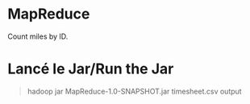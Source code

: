 # MapReduce
Count miles by ID.

# Lancé le Jar/Run the Jar
> hadoop jar MapReduce-1.0-SNAPSHOT.jar timesheet.csv output
